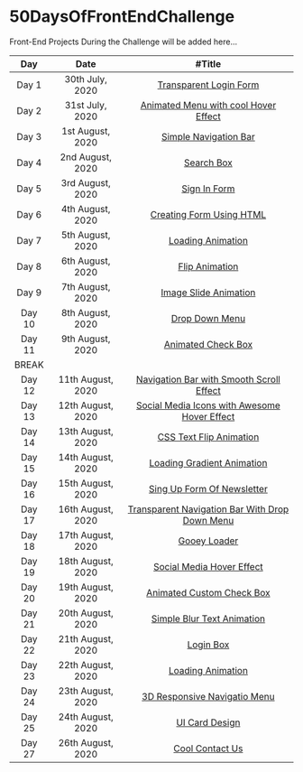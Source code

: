 # 50DaysOfFrontEndChallenge

Front-End Projects During the Challenge will be added here...

|  Day   |       Date        |                                           #Title                                            |
| :----: | :---------------: | :-----------------------------------------------------------------------------------------: |
| Day 1  |  30th July, 2020  |             [Transparent Login Form](https://codepen.io/aakrity17/pen/PoZrezr)              |
| Day 2  |  31st July, 2020  |      [Animated Menu with cool Hover Effect](https://codepen.io/aakrity17/pen/mdVNJJJ)       |
| Day 3  | 1st August, 2020  |              [Simple Navigation Bar](https://codepen.io/aakrity17/pen/wvMVyYq)              |
| Day 4  | 2nd August, 2020  |                   [Search Box](https://codepen.io/aakrity17/pen/gOPVNWX)                    |
| Day 5  | 3rd August, 2020  |                  [Sign In Form](https://codepen.io/aakrity17/pen/MWygvOe)                   |
| Day 6  | 4th August, 2020  |            [Creating Form Using HTML](https://codepen.io/aakrity17/pen/ExKYePg)             |
| Day 7  | 5th August, 2020  |                [Loading Animation](https://codepen.io/aakrity17/pen/MWyWrWM)                |
| Day 8  | 6th August, 2020  |                 [Flip Animation](https://codepen.io/aakrity17/pen/rNeaBem)                  |
| Day 9  | 7th August, 2020  |            [Image Slide Animation](https://codepen.io/aakrity17/details/bGpNYjo)            |
| Day 10 | 8th August, 2020  |                 [Drop Down Menu](https://codepen.io/aakrity17/pen/vYGOYOq)                  |
| Day 11 | 9th August, 2020  |               [Animated Check Box](https://codepen.io/aakrity17/pen/MWywjxg)                |
| BREAK  |
| Day 12 | 11th August, 2020 |    [Navigation Bar with Smooth Scroll Effect](https://codepen.io/aakrity17/pen/ZEWbWYz)     |
| Day 13 | 12th August, 2020 |  [Social Media Icons with Awesome Hover Effect](https://codepen.io/aakrity17/pen/qBZOvGg)   |
| Day 14 | 13th August, 2020 |             [CSS Text Flip Animation](https://codepen.io/aakrity17/pen/ExKPLmG)             |
| Day 15 | 14th August, 2020 |           [Loading Gradient Animation](https://codepen.io/aakrity17/pen/MWyyYdP)            |
| Day 16 | 15th August, 2020 |           [Sing Up Form Of Newsletter](https://codepen.io/aakrity17/pen/mdPPqPK)            |
| Day 17 | 16th August, 2020 | [Transparent Navigation Bar With Drop Down Menu ](https://codepen.io/aakrity17/pen/eYZZXpN) |
| Day 18 | 17th August, 2020 |                  [Gooey Loader](https://codepen.io/aakrity17/pen/OJNXPGb)                   |
| Day 19 | 18th August, 2020 |            [Social Media Hover Effect](https://codepen.io/aakrity17/pen/abNZRLg)            |
| Day 20 | 19th August, 2020 |            [Animated Custom Check Box](https://codepen.io/aakrity17/pen/RwaGxEz)            |
| Day 21 | 20th August, 2020 |           [Simple Blur Text Animation](https://codepen.io/aakrity17/pen/abNmgep)            |
| Day 22 | 21th August, 2020 |                    [Login Box](https://codepen.io/aakrity17/pen/abNBGzB)                    |
| Day 23 | 22th August, 2020 |                [Loading Animation](https://codepen.io/aakrity17/pen/wvGobgM)                |
| Day 24 | 23th August, 2020 |          [3D Responsive Navigatio Menu](https://codepen.io/aakrity17/pen/PoNWprv)           |
| Day 25 | 24th August, 2020 |                 [UI Card Design ](https://codepen.io/aakrity17/pen/NWNdebe)                 |
| Day 27 | 26th August, 2020 |                 [Cool Contact Us](https://codepen.io/aakrity17/pen/xxVqoPB)                 |
